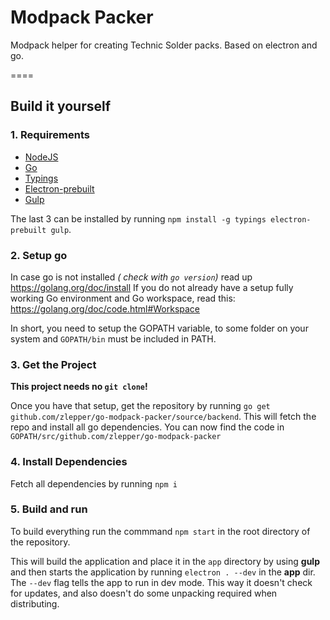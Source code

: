 # Modpack Packer
Modpack helper for creating Technic Solder packs.
Based on electron and go.

====

## Build it yourself

### 1. Requirements
* [NodeJS](https://nodejs.org/)
* [Go](https://golang.org/)
* [Typings](https://github.com/typings/typings)
* [Electron-prebuilt](http://electron.atom.io/)
* [Gulp](http://gulpjs.com/)

The last 3 can be installed by running `npm install -g typings electron-prebuilt gulp`. 

### 2. Setup go
In case go is not installed _( check with `go version`)_ read up https://golang.org/doc/install
If you do not already have a setup fully working Go environment and Go workspace, read this: https://golang.org/doc/code.html#Workspace

In short, you need to setup the GOPATH variable, to some folder on your system and `GOPATH/bin` must be included in PATH.

### 3. Get the Project
**This project needs no `git clone`!**

Once you have that setup, get the repository by running `go get github.com/zlepper/go-modpack-packer/source/backend`. 
This will fetch the repo and install all go dependencies. You can now find the code in `GOPATH/src/github.com/zlepper/go-modpack-packer`

### 4. Install Dependencies
Fetch all dependencies by running `npm i`
 

### 5. Build and run
To build everything run the commmand `npm start` in the root directory of the repository. 

This will build the application and place it in the `app` directory by using **gulp** and then starts the application by running `electron . --dev` in the **app** dir. 
The `--dev` flag tells the app to run in dev mode. This way it doesn't check for updates, and also doesn't do some unpacking required when distributing. 
